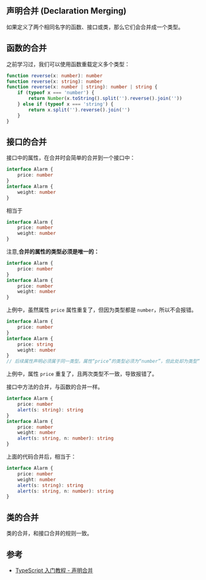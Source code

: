 ## 声明合并 (Declaration Merging)

如果定义了两个相同名字的函数、接口或类，那么它们会合并成一个类型。

## 函数的合并

之前学习过，我们可以使用函数重载定义多个类型：

```typescript
function reverse(x: number): number
function reverse(x: string): number
function reverse(x: number | string): number | string {
    if (typeof x === 'number') {
        return Number(x.toString().split('').reverse().join(''))
    } else if (typeof x === 'string') {
        return x.split('').reverse().join('')
    }
}
```

## 接口的合并

接口中的属性，在合并时会简单的合并到一个接口中：

```typescript
interface Alarm {
    price: number
}
interface Alarm {
    weight: number
}
```

相当于

```typescript
interface Alarm {
    price: number
    weight: number
}
```

注意,**合并的属性的类型必须是唯一的：**

```typescript
interface Alarm {
    price: number
}
interface Alarm {
    price: number
    weight: number
}
```

上例中，虽然属性 `price` 属性重复了，但因为类型都是 `number`，所以不会报错。

```typescript
interface Alarm {
    price: number
}
interface Alarm {
    price: string
    weight: number
}
// 后续属性声明必须属于同一类型。属性“price”的类型必须为“number”，但此处却为类型“string”。ts(2717)
```

上例中，属性 `price` 重复了，且两次类型不一致，导致报错了。

接口中方法的合并，与函数的合并一样。

```typescript
interface Alarm {
    price: number
    alert(s: string): string
}
interface Alarm {
    price: number
    weight: number
    alert(s: string, n: number): string
}
```

上面的代码合并后，相当于：

```typescript
interface Alarm {
    price: number
    weight: number
    alert(s: string): string
    alert(s: string, n: number): string
}
```

## 类的合并

类的合并，和接口合并的规则一致。



## 参考

-   [TypeScript 入门教程 - 声明合并](https://ts.xcatliu.com/advanced/declaration-merging.html)
